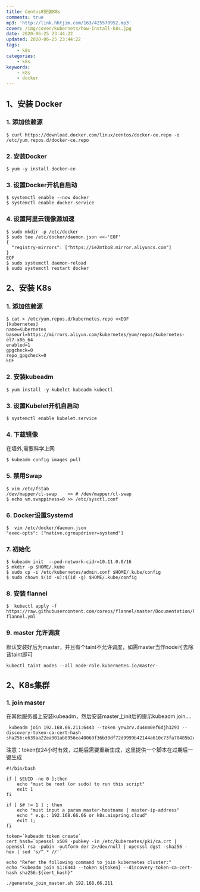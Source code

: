 ```yaml
---
title: Centos8安装K8s
comments: true
mp3: 'http://link.hhtjim.com/163/425570952.mp3'
cover: /img/cover/kubernets/how-install-k8s.jpg
date: 2020-06-25 23:44:22
updated: 2020-06-25 23:44:22
tags:
    - k8s
categories:
    - k8s
keywords:
    - k8s
    - docker
---
```

## 1、安装 Docker
### 1. 添加依赖源
``` 
$ curl https://download.docker.com/linux/centos/docker-ce.repo -o /etc/yum.repos.d/docker-ce.repo
```
### 2. 安装Docker
``` 
$ yum -y install docker-ce
```
### 3. 设置Docker开机自启动
``` 
$ systemctl enable --now docker
$ systemctl enable docker.service
```
### 4. 设置阿里云镜像源加速
``` 
$ sudo mkdir -p /etc/docker
$ sudo tee /etc/docker/daemon.json <<-'EOF'
{
  "registry-mirrors": ["https://ie2mtbp8.mirror.aliyuncs.com"]
}
EOF
$ sudo systemctl daemon-reload
$ sudo systemctl restart docker
```

## 2、安装 K8s
### 1. 添加依赖源
``` 
$ cat > /etc/yum.repos.d/kubernetes.repo <<EOF
[kubernetes]
name=Kubernetes
baseurl=https://mirrors.aliyun.com/kubernetes/yum/repos/kubernetes-el7-x86_64
enabled=1
gpgcheck=0
repo_gpgcheck=0
EOF
```
### 2. 安装kubeadm
``` 
$ yum install -y kubelet kubeadm kubectl
```
### 3. 设置Kubelet开机自启动
``` 
$ systemctl enable kubelet.service
```
### 4. 下载镜像
在墙外,需要科学上网
``` 
$ kubeadm config images pull
```
### 5. 禁用Swap
``` 
$ vim /etc/fstab
/dev/mapper/cl-swap    >> # /dev/mapper/cl-swap
$ echo vm.swappiness=0 >> /etc/sysctl.conf
```
### 6. Docker设置Systemd
``` 
$  vim /etc/docker/daemon.json
"exec-opts": ["native.cgroupdriver=systemd"]
```
### 7. 初始化
``` 
$ kubeadm init  --pod-network-cidr=10.11.0.0/16
$ mkdir -p $HOME/.kube
$ sudo cp -i /etc/kubernetes/admin.conf $HOME/.kube/config
$ sudo chown $(id -u):$(id -g) $HOME/.kube/config
```
### 8. 安装 flannel
``` 
$  kubectl apply -f https://raw.githubusercontent.com/coreos/flannel/master/Documentation/kube-flannel.yml
```
### 9. master 允许调度
默认安装好后为master，并且有个taint不允许调度，如需master当作node可去除该taint即可
```
kubectl taint nodes --all node-role.kubernetes.io/master-
```

## 2、K8s集群
### 1. join master
在其他服务器上安装kubeadm，然后安装master上init后的提示kubeadm join....  
``` 
 kubeadm join 192.168.66.211:6443 --token ynw3rv.du4nm0ef6djh3293 --discovery-token-ca-cert-hash sha256:e639aa22ea901ab8956ea40069f36b30df72d9999b42144a610c73fa70485b2e
```
注意：token仅24小时有效，过期后需要重新生成，这里提供一个脚本在过期后一键生成
```
#!/bin/bash

if [ $EUID -ne 0 ];then
    echo "must be root (or sudo) to run this script"
    exit 1
fi

if [ $# != 1 ] ; then
    echo "must input a param master-hostname | master-ip-address"
    echo " e.g.: 192.168.66.66 or k8s.aispring.cloud"
    exit 1;
fi

token=`kubeadm token create`
cert_hash=`openssl x509 -pubkey -in /etc/kubernetes/pki/ca.crt | openssl rsa -pubin -outform der 2>/dev/null | openssl dgst -sha256 -hex | sed 's/^.* //'`

echo "Refer the following command to join kubernetes cluster:"
echo "kubeadm join $1:6443 --token ${token} --discovery-token-ca-cert-hash sha256:${cert_hash}"
```
```
./generate_join_master.sh 192.168.66.211
```
